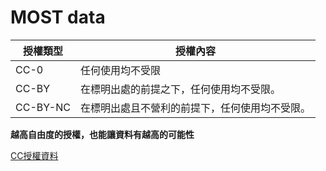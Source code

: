 # MOST data
授權類型 | 授權內容
-|-
CC-0|任何使用均不受限
CC-BY|在標明出處的前提之下，任何使用均不受限。
CC-BY-NC|在標明出處且不營利的前提下，任何使用均不受限。  

**越高自由度的授權，也能讓資料有越高的可能性**

[CC授權資料][cc來源]

[cc來源]:https://creativecommons.org/licenses/?lang=zh_TW
